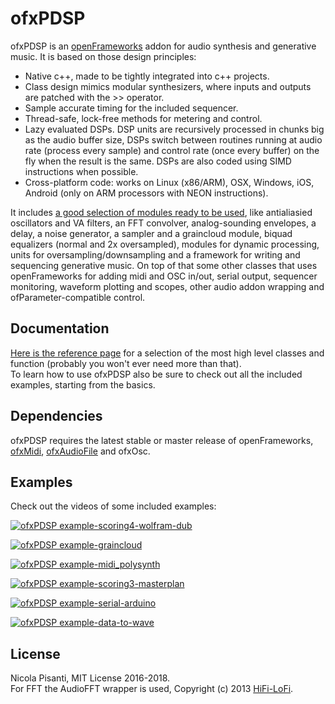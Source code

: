 ofxPDSP
==============

ofxPDSP is an [openFrameworks](https://openframeworks.cc/) addon for audio synthesis and generative music. It is based on those design principles:
- Native c++, made to be tightly integrated into c++ projects.
- Class design mimics modular synthesizers, where inputs and outputs are patched with the >> operator.
- Sample accurate timing for the included sequencer.
- Thread-safe, lock-free methods for metering and control.
- Lazy evaluated DSPs. DSP units are recursively processed in chunks big as the audio buffer size, DSPs switch between routines running at audio rate (process every sample) and control rate (once every buffer) on the fly when the result is the same. DSPs are also coded using SIMD instructions when possible.
- Cross-platform code: works on Linux (x86/ARM), OSX, Windows, iOS, Android (only on ARM processors with NEON instructions).

It includes [a good selection of modules ready to be used](http://npisanti.com/ofxPDSP/md__modules.html), like antialiasied oscillators and VA filters, an FFT convolver, analog-sounding envelopes, a delay, a noise generator, a sampler and a graincloud module, biquad equalizers (normal and 2x oversampled), modules for dynamic processing, units for oversampling/downsampling and a framework for writing and sequencing generative music.
On top of that some other classes that uses openFrameworks for adding midi and OSC in/out, serial output, sequencer monitoring, waveform plotting and scopes, other audio addon wrapping and ofParameter-compatible control.

Documentation
------------
[Here is the reference page](http://npisanti.com/ofxPDSP/md__modules.html) for a selection of the most high level classes and function (probably you won't ever need more than that).   
To learn how to use ofxPDSP also be sure to check out all the included examples, starting from the basics.   

Dependencies
------------
ofxPDSP requires the latest stable or master release of openFrameworks, [ofxMidi](https://github.com/danomatika/ofxMidi), [ofxAudioFile](https://github.com/npisanti/ofxAudioFile) and ofxOsc.

Examples
------------    
Check out the videos of some included examples:    
    
[![ofxPDSP example-scoring4-wolfram-dub](http://img.youtube.com/vi/0-NXEFEFiE4/0.jpg)](https://www.youtube.com/watch?v=0-NXEFEFiE4 "ofxPDSP example-scoring4-wolfram-dub")

[![ofxPDSP example-graincloud](http://img.youtube.com/vi/t04So5y3hrI/0.jpg)](https://www.youtube.com/watch?v=t04So5y3hrI "ofxPDSP example-graincloud")

[![ofxPDSP example-midi_polysynth](http://img.youtube.com/vi/LvABH2Sdsqw/0.jpg)](https://www.youtube.com/watch?v=LvABH2Sdsqw "ofxPDSP example-midi_polysynth")

[![ofxPDSP example-scoring3-masterplan](http://img.youtube.com/vi/8Rf95kmRJ-g/0.jpg)](https://www.youtube.com/watch?v=8Rf95kmRJ-g "ofxPDSP example-scoring3-masterplan")

[![ofxPDSP example-serial-arduino](http://img.youtube.com/vi/MPi8LDFv7s8/0.jpg)](https://www.youtube.com/watch?v=MPi8LDFv7s8 "ofxPDSP example-serial-arduino")

[![ofxPDSP example-data-to-wave](http://img.youtube.com/vi/oMH_W4b1z5A/0.jpg)](https://www.youtube.com/watch?v=oMH_W4b1z5A "ofxPDSP example-data-to-wave")

License
------------ 
Nicola Pisanti, MIT License 2016-2018.   
For FFT the AudioFFT wrapper is used, Copyright (c) 2013 [HiFi-LoFi](https://github.com/HiFi-LoFi).  
